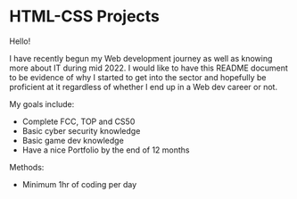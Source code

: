 # HTML-CSS Projects
Hello!


I have recently begun my Web development journey as well as knowing more about IT during mid 2022. I would like to have this README document to be evidence of why I started to get into the sector and hopefully be proficient at it regardless of whether I end up in a Web dev career or not. 

My goals include:

+ Complete FCC, TOP and CS50
+ Basic cyber security knowledge
+ Basic game dev knowledge
+ Have a nice Portfolio by the end of 12 months

Methods:
+ Minimum 1hr of coding per day

